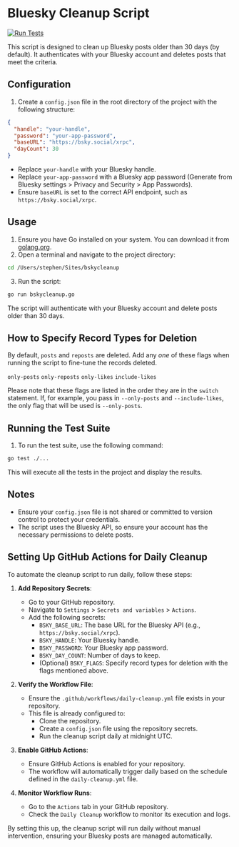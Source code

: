 # Bluesky Cleanup Script

[![Run Tests](https://github.com/stephenyeargin/bskycleanup/actions/workflows/ci.yml/badge.svg)](https://github.com/stephenyeargin/bskycleanup/actions/workflows/ci.yml)

This script is designed to clean up Bluesky posts older than 30 days (by default). It authenticates with your Bluesky account and deletes posts that meet the criteria.

## Configuration

1. Create a `config.json` file in the root directory of the project with the following structure:

```json
{
  "handle": "your-handle",
  "password": "your-app-password",
  "baseURL": "https://bsky.social/xrpc",
  "dayCount": 30
}
```

- Replace `your-handle` with your Bluesky handle.
- Replace `your-app-password` with a Bluesky app password (Generate from Bluesky settings > Privacy and Security > App Passwords).
- Ensure `baseURL` is set to the correct API endpoint, such as `https://bsky.social/xrpc`.

## Usage

1. Ensure you have Go installed on your system. You can download it from [golang.org](https://golang.org/).
2. Open a terminal and navigate to the project directory:

```bash
cd /Users/stephen/Sites/bskycleanup
```

3. Run the script:

```bash
go run bskycleanup.go
```

The script will authenticate with your Bluesky account and delete posts older than 30 days.

## How to Specify Record Types for Deletion

By default, `posts` and `reposts` are deleted. Add any _one_ of these flags when running the script to fine-tune the records deleted.

`only-posts`
`only-reposts`
`only-likes`
`include-likes`

Please note that these flags are listed in the order they are in the `switch` statement.  If, for example, you pass in `--only-posts` and `--include-likes`, the only flag that will be used is `--only-posts`.

## Running the Test Suite

1. To run the test suite, use the following command:

```bash
go test ./...
```

This will execute all the tests in the project and display the results.

## Notes

- Ensure your `config.json` file is not shared or committed to version control to protect your credentials.
- The script uses the Bluesky API, so ensure your account has the necessary permissions to delete posts.

## Setting Up GitHub Actions for Daily Cleanup

To automate the cleanup script to run daily, follow these steps:

1. **Add Repository Secrets**:
   - Go to your GitHub repository.
   - Navigate to `Settings` > `Secrets and variables` > `Actions`.
   - Add the following secrets:
     - `BSKY_BASE_URL`: The base URL for the Bluesky API (e.g., `https://bsky.social/xrpc`).
     - `BSKY_HANDLE`: Your Bluesky handle.
     - `BSKY_PASSWORD`: Your Bluesky app password.
     - `BSKY_DAY_COUNT`: Number of days to keep.
     - (Optional) `BSKY_FLAGS`: Specify record types for deletion with the flags mentioned above.

2. **Verify the Workflow File**:
   - Ensure the `.github/workflows/daily-cleanup.yml` file exists in your repository.
   - This file is already configured to:
     - Clone the repository.
     - Create a `config.json` file using the repository secrets.
     - Run the cleanup script daily at midnight UTC.

3. **Enable GitHub Actions**:
   - Ensure GitHub Actions is enabled for your repository.
   - The workflow will automatically trigger daily based on the schedule defined in the `daily-cleanup.yml` file.

4. **Monitor Workflow Runs**:
   - Go to the `Actions` tab in your GitHub repository.
   - Check the `Daily Cleanup` workflow to monitor its execution and logs.

By setting this up, the cleanup script will run daily without manual intervention, ensuring your Bluesky posts are managed automatically.
